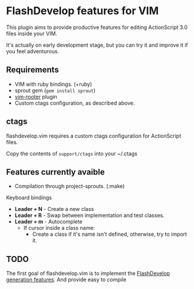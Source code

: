 FlashDevelop features for VIM
===

This plugin aims to provide productive features for editing ActionScript 3.0 files inside your VIM.

It's actually on early development stage, but you can try it and improve it if you feel adventurous.

Requirements
---

* VIM with ruby bindings. (+ruby)
* sprout gem (<code>gem install sprout</code>)
* [vim-rooter](https://github.com/airblade/vim-rooter) plugin
* Custom ctags configuration, as described above.

ctags
---

flashdevelop.vim requires a custom ctags configuration for ActionScript files. 

Copy the contents of <code>support/ctags</code> into your ~/.ctags


Features currently avaible
---

  * Compilation through project-sprouts. (:make)

Keyboard bindings

  * __Leader + N__ - Create a new class
  * __Leader + R__ - Swap between implementation and test classes.
  * __Leader + m__ - Autocomplete
    * If cursor inside a class name:
      * Create a class if it's name isn't defined, otherwise, try to import it.


TODO
---

The first goal of flashdevelop.vim is to implement the [FlashDevelop generation features](http://www.flashdevelop.org/wikidocs/index.php?title=Features:Generation). And provide easy to compile
